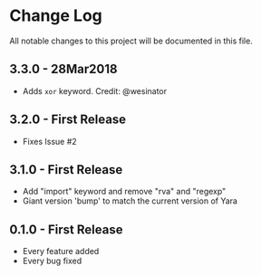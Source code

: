 # Change Log

All notable changes to this project will be documented in this file.

## 3.3.0 - 28Mar2018

* Adds `xor` keyword. Credit: @wesinator

## 3.2.0 - First Release

* Fixes Issue #2

## 3.1.0 - First Release

* Add "import" keyword and remove "rva" and "regexp"
* Giant version 'bump' to match the current version of Yara

## 0.1.0 - First Release

* Every feature added
* Every bug fixed
